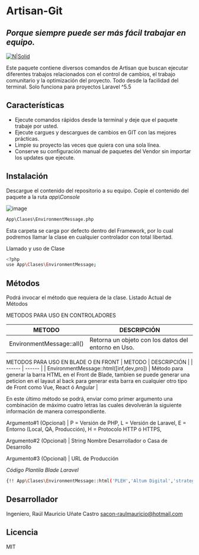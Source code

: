 # Artisan-Git
## _Porque siempre puede ser más fácil trabajar en equipo._

[![N|Solid](https://i.ibb.co/ZLzQTpm/Firma-Git-Hub.png)](#)

Este paquete contiene diversos comandos de Artisan que buscan ejecutar diferentes trabajos relacionados con el control de cambios, el trabajo comunitario y la optimización del proyecto. Todo desde la facilidad del terminal.
Solo funciona para proyectos Laravel ^5.5

## Características

-	Ejecute comandos rápidos desde la terminal y deje que el paquete trabaje por usted.
-	Ejecute cargues y descargues de cambios en GIT con las mejores prácticas.
-	Limpie su proyecto las veces que quiera con una sola línea.
-	Conserve su configuración manual de paquetes del Vendor sin importar los updates que ejecute.

## Instalación

Descargue el contenido del repositorio a su equipo.
Copie el contenido del paquete a la ruta _app\Console_

![image](https://user-images.githubusercontent.com/91748598/169712357-a675d3f6-094f-4434-bcfa-403ca92fb160.png)


```sh
App\Clases\EnvironmentMessage.php
```

Esta carpeta se carga por defecto dentro del Framework, por lo cual podremos llamar la clase en cualquier controlador con total libertad.

Llamado y uso de Clase

```sh
<?php
use App\Clases\EnvironmentMessage;
```

## Métodos

Podrá invocar el método que requiera de la clase.
Listado Actual de Métodos

METODOS PARA USO EN CONTROLADORES

| METODO | DESCRIPCIÓN |
| ------ | ------ |
| EnvironmentMessage::all() | Retorna un objeto con los datos del entorno en Uso. |

METODOS PARA USO EN BLADE O EN FRONT
| METODO | DESCRIPCIÓN |
| ------ | ------ |
| EnvironmentMessage::html([inf,dev,pro]) | Método para generar la barra HTML en el Front de Blade, tambien se puede generar una peticion en el layaut al back para generar esta barra en cualquier otro tipo de Front como Vue, React ó Angular |

En este último método se podrá, enviar como primer argumento una combinación de máximo cuatro letras las cuales devolverán la siguiente información de manera correspondiente.

Argumento#1 (Opcional) | 
P = Versión de PHP, 
L = Versión de Laravel, 
E = Entorno (Local, QA, Producción), 
H = Protocolo HTTP ó HTTPS, 

Argumento#2 (Opcional) | 
String Nombre Desarrollador o Casa de Desarrollo

Argumento#3 (Opcional) | 
URL de Producción


_Código Plantila Blade Laravel_
```sh
{!! App\Clases\EnvironmentMessage::html('PLEH','Altum Digital','strategy4.com.co') !!}
```

## Desarrollador

Ingeniero, Raúl Mauricio Uñate Castro
sacon-raulmauricio@hotmail.com

## Licencia
MIT
